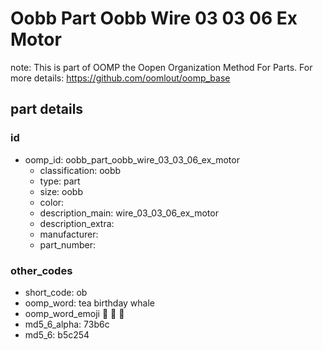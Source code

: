 # Oobb Part Oobb Wire 03 03 06 Ex Motor  

note: This is part of OOMP the Oopen Organization Method For Parts. For more details: https://github.com/oomlout/oomp_base

##  part details





### id
* oomp_id: oobb_part_oobb_wire_03_03_06_ex_motor
  * classification: oobb
  * type: part
  * size: oobb
  * color: 
  * description_main: wire_03_03_06_ex_motor
  * description_extra: 
  * manufacturer: 
  * part_number: 

### other_codes
* short_code: ob
* oomp_word: tea birthday whale
* oomp_word_emoji :tea: :birthday: :whale:
* md5_6_alpha: 73b6c
* md5_6: b5c254